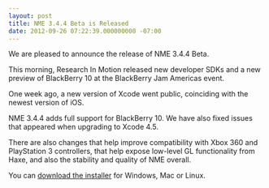 ```yaml
---
layout: post
title: NME 3.4.4 Beta is Released
date: 2012-09-26 07:22:39.000000000 -07:00
---
```

We are pleased to announce the release of NME 3.4.4 Beta.

This morning, Research In Motion released new developer SDKs and a new preview of BlackBerry 10 at the BlackBerry Jam Americas event.

One week ago, a new version of Xcode went public, coinciding with the newest version of iOS.

NME 3.4.4 adds full support for BlackBerry 10. We have also fixed issues that appeared when upgrading to Xcode 4.5.

There are also changes that help improve compatibility with Xbox 360 and PlayStation 3 controllers, that help expose low-level GL functionality from Haxe, and also the stability and quality of NME overall.

You can <a href="http://www.haxenme.org/download">download the installer</a> for Windows, Mac or Linux.
